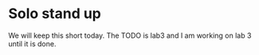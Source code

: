 # Solo stand up
We will keep this short today.
The TODO is lab3 and I am working on lab 3 until it is done.